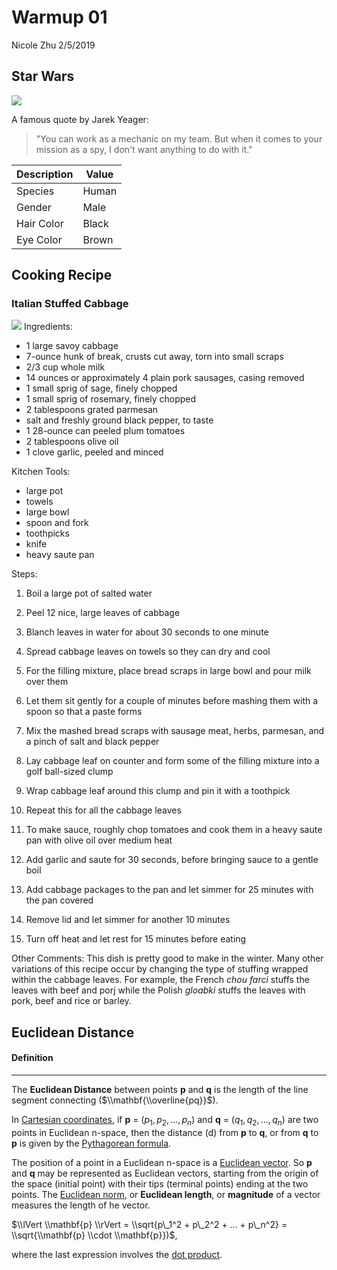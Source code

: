 Warmup 01
================
Nicole Zhu
2/5/2019

Star Wars
---------

![](https://vignette.wikia.nocookie.net/starwars/images/d/dd/Jarek.jpg/revision/latest?cb=20180905013807)

A famous quote by Jarek Yeager:

> "You can work as a mechanic on my team. But when it comes to your mission as a spy, I don't want anything to do with it."

| Description | Value |
|-------------|-------|
| Species     | Human |
| Gender      | Male  |
| Hair Color  | Black |
| Eye Color   | Brown |

Cooking Recipe
--------------

### Italian Stuffed Cabbage

![](https://i0.wp.com/farm9.staticflickr.com/8239/8483764953_535f914f2f_z.jpg)
Ingredients:

-   1 large savoy cabbage
-   7-ounce hunk of break, crusts cut away, torn into small scraps
-   2/3 cup whole milk
-   14 ounces or approximately 4 plain pork sausages, casing removed
-   1 small sprig of sage, finely chopped
-   1 small sprig of rosemary, finely chopped
-   2 tablespoons grated parmesan
-   salt and freshly ground black pepper, to taste
-   1 28-ounce can peeled plum tomatoes
-   2 tablespoons olive oil
-   1 clove garlic, peeled and minced

Kitchen Tools:

-   large pot
-   towels
-   large bowl
-   spoon and fork
-   toothpicks
-   knife
-   heavy saute pan

Steps:

1.  Boil a large pot of salted water

2.  Peel 12 nice, large leaves of cabbage

3.  Blanch leaves in water for about 30 seconds to one minute

4.  Spread cabbage leaves on towels so they can dry and cool

5.  For the filling mixture, place bread scraps in large bowl and pour milk over them

6.  Let them sit gently for a couple of minutes before mashing them with a spoon so that a paste forms

7.  Mix the mashed bread scraps with sausage meat, herbs, parmesan, and a pinch of salt and black pepper

8.  Lay cabbage leaf on counter and form some of the filling mixture into a golf ball-sized clump

9.  Wrap cabbage leaf around this clump and pin it with a toothpick

10. Repeat this for all the cabbage leaves

11. To make sauce, roughly chop tomatoes and cook them in a heavy saute pan with olive oil over medium heat

12. Add garlic and saute for 30 seconds, before bringing sauce to a gentle boil

13. Add cabbage packages to the pan and let simmer for 25 minutes with the pan covered

14. Remove lid and let simmer for another 10 minutes

15. Turn off heat and let rest for 15 minutes before eating

Other Comments: This dish is pretty good to make in the winter. Many other variations of this recipe occur by changing the type of stuffing wrapped within the cabbage leaves. For example, the French *chou farci* stuffs the leaves with beef and porj while the Polish *gloabki* stuffs the leaves with pork, beef and rice or barley.

Euclidean Distance
------------------

#### Definition

------------------------------------------------------------------------

The **Euclidean Distance** between points **p** and **q** is the length of the line segment connecting ($\\mathbf{\\overline{pq}}$).

In [Cartesian coordinates](https://en.wikipedia.org/wiki/Cartesian_coordinate_system), if **p** = (*p*<sub>1</sub>, *p*<sub>2</sub>, ..., *p*<sub>*n*</sub>) and **q** = (*q*<sub>1</sub>, *q*<sub>2</sub>, ..., *q*<sub>*n*</sub>) are two points in Euclidean n-space, then the distance (d) from **p** to **q**, or from **q** to **p** is given by the [Pythagorean formula](https://en.wikipedia.org/wiki/Pythagorean_theorem).

The position of a point in a Euclidean n-space is a [Euclidean vector](https://en.wikipedia.org/wiki/Euclidean_vector). So **p** and **q** may be represented as Euclidean vectors, starting from the origin of the space (initial point) with their tips (terminal points) ending at the two points. The [Euclidean norm](https://en.wikipedia.org/wiki/Norm_(mathematics)#Euclidean_norm), or **Euclidean length**, or **magnitude** of a vector measures the length of he vector.

$\\lVert \\mathbf{p} \\rVert = \\sqrt{p\_1^2 + p\_2^2 + ... + p\_n^2} = \\sqrt{\\mathbf{p} \\cdot \\mathbf{p}})$,

where the last expression involves the [dot product](https://en.wikipedia.org/wiki/Dot_product).
